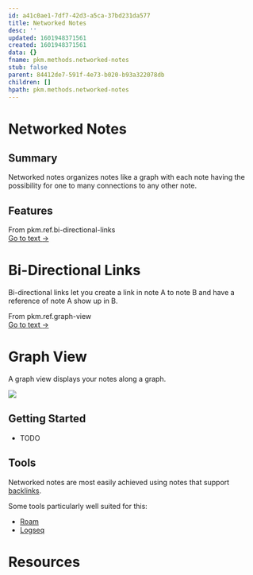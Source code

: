 ```yaml
---
id: a41c0ae1-7df7-42d3-a5ca-37bd231da577
title: Networked Notes
desc: ''
updated: 1601948371561
created: 1601948371561
data: {}
fname: pkm.methods.networked-notes
stub: false
parent: 84412de7-591f-4e73-b020-b93a322078db
children: []
hpath: pkm.methods.networked-notes
---
```

# Networked Notes

## Summary

Networked notes organizes notes like a graph with each note having the possibility for one to many connections to any other note. 

## Features



<div class="portal-container">
<div class="portal-head">
<div class="portal-backlink" >
<div class="portal-title">From <span class="portal-text-title">pkm.ref.bi-directional-links</span></div>
<a href="65d647f4-2efb-4f54-8f4f-03677780f040.html" class="portal-arrow">Go to text <span class="right-arrow">→</span></a>
</div>
</div>
<div id="portal-parent-anchor" class="portal-parent" markdown="1">
<div class="portal-parent-fader-top"></div>
<div class="portal-parent-fader-bottom"></div>        
  
# Bi-Directional Links

Bi-directional links let you create a link in note A to note B and have a reference of note A show up in B.


</div>    
</div>




<div class="portal-container">
<div class="portal-head">
<div class="portal-backlink" >
<div class="portal-title">From <span class="portal-text-title">pkm.ref.graph-view</span></div>
<a href="3594bf38-0f39-4774-a91c-e0d3a2c44072.html" class="portal-arrow">Go to text <span class="right-arrow">→</span></a>
</div>
</div>
<div id="portal-parent-anchor" class="portal-parent" markdown="1">
<div class="portal-parent-fader-top"></div>
<div class="portal-parent-fader-bottom"></div>        
  
# Graph View

A graph view displays your notes along a graph. 

![](https://foundation-prod-assetspublic53c57cce-8cpvgjldwysl.s3-us-west-2.amazonaws.com/assets/images/graph-intro.gif)


</div>    
</div>


## Getting Started

- TODO

## Tools

Networked notes are most easily achieved using notes that support [backlinks](0486be25-19e4-4fc6-98f6-e5c9908d1161).

Some tools particularly well suited for this:

- [Roam](76cd9120-71d6-4f38-afe8-d51f91f65f05)
- [Logseq](b6ea844e-5193-4663-8030-5797ff32d901)

# Resources
